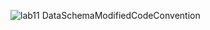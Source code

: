 ![lab11 DataSchemaModifiedCodeConvention](https://user-images.githubusercontent.com/79829528/204094182-f012f02e-f085-4c2e-85b6-9f7d4f31b029.jpg)
